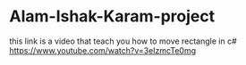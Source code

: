 # Alam-Ishak-Karam-project

this link is a video that teach you how to move rectangle in c#
https://www.youtube.com/watch?v=3eIzmcTe0mg

